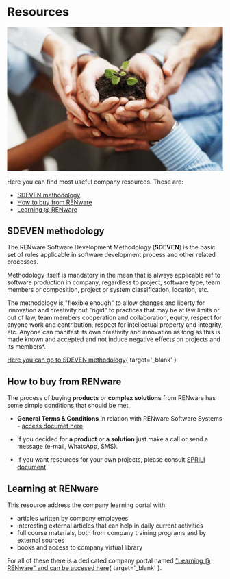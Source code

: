 # Resources

![our values pict](pictures/our-values.jpg)

Here you can find most useful company resources. These are:

- [SDEVEN methodology](#sdeven-methodology)
- [How to buy from RENware](#how-to-buy-from-renware)
- [Learning @ RENware](#learning-at-renware)





## SDEVEN methodology

The RENware Software Development Methodology (**SDEVEN**) is the basic set of rules applicable in software development process and other related processes.

Methodology itself is mandatory in the mean that is always applicable ref to software production in company, regardless to project, software type, team members or composition, project or system classification, location, etc.

The methodology is "flexible enough" to allow changes and liberty for innovation and creativity but "rigid" to practices that may be at law limits or out of law, team members cooperation and collaboration, equity, respect for anyone work and contribution, respect for intellectual property and integrity, etc. Anyone can manifest its own creativity and innovation as long as this is made known and accepted and not induce negative effects on projects and its members*.

[Here you can go to SDEVEN methodology](http://sdeven.renware.eu){ target='_blank' }




## How to buy from RENware

The process of buying **products** or **complex solutions** from RENware has some simple conditions that should be met.

- **General Terms & Conditions** in relation with RENware Software Systems - [access documet here](wip_page.md) <!-- #TODO set right document "GTCo-RO.pdf" -->

- If you decided for **a product** or **a solution** just make a call or send a message (e-mail, WhatsApp, SMS).

- If you want resources for your own projects, please consult [SPRILI document](ready-made-docs/RENware_SPRILI_Standard_Price_List_EN.pdf)




## Learning at RENware

This resource address the company learning portal with:

* articles written by company employees
* interesting external articles that can help in daily current activities
* full course materials, both from company training programs and by external sources
* books and access to company virtual library

For all of these there is a dedicated company portal named ["Learning @ RENware" and can be accesed here](http://learning.renware.eu){ target='_blank' }.







